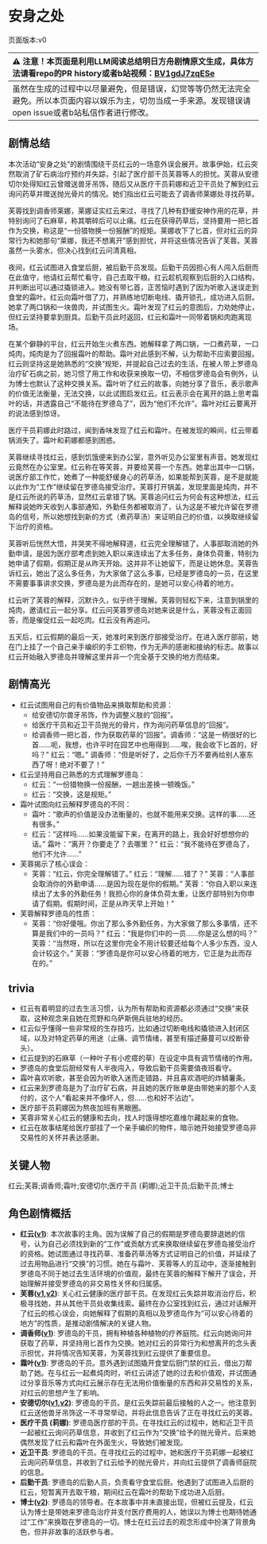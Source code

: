 # 安身之处
页面版本:v0
 

| :warning: 注意！本页面是利用LLM阅读总结明日方舟剧情原文生成，具体方法请看repo的PR history或者b站视频：[BV1gdJ7zqESe](https://www.bilibili.com/video/BV1gdJ7zqESe/)         |
|:----------------------------|
| 虽然在生成的过程中以尽量避免，但是错误，幻觉等等仍然无法完全避免。所以本页面内容以娱乐为主，切勿当成一手来源。发现错误请open issue或者b站私信作者进行修改。|



## 剧情总结
本次活动“安身之处”的剧情围绕干员红云的一场意外误会展开。故事伊始，红云突然取消了矿石病治疗预约并失踪，引起了医疗部干员芙蓉等人的担忧。芙蓉从安德切尔处得知红云曾赠送兽牙吊饰，随后又从医疗干员莉娜和近卫干员处了解到红云询问药草并赠送抛光骨片的情况。她们指出红云可能去了调香师莱娜处寻找药草。

芙蓉找到调香师莱娜，莱娜证实红云来过，寻找了几种有舒缓安神作用的花草，并特别询问了石麻草，称其嚼碎后可以止痛。红云在获得药草后，坚持要用一把匕首作为交换，称这是“一份猎物换一份报酬”的规矩。莱娜收下了匕首，但对红云的异常行为和她那句“莱娜，我还不想离开”感到担忧，并将这些情况告诉了芙蓉。芙蓉虽然一头雾水，但决心找到红云问清真相。

夜间，红云试图进入食堂后厨，被后勤干员发现。后勤干员因担心有人闯入后厨而在此值守，他请红云帮忙看守，自己去取干粮。红云趁机观察到后厨的入口结构，并判断出可以通过撬锁进入。她没有带匕首，正苦恼时遇到了因为听歌入迷误走到食堂的霜叶。红云向霜叶借了刀，并熟练地切断电线、撬开锁孔，成功进入后厨。她拿了两口锅和一块兽肉，并试图生火。霜叶发现了红云的意图后，力劝她停止，但红云坚持要拿到厨具。后勤干员此时返回，红云和霜叶一同带着锅和肉跑离现场。

在某个僻静的平台，红云开始生火煮东西。她解释拿了两口锅，一口煮药草，一口炖肉，炖肉是为了回报霜叶的帮助。霜叶对此感到不解，认为帮助不应索要回报。红云则坚持这是她熟悉的“交换”规矩，并提起自己过去的生活，在被人带上罗德岛治疗矿石病之前，她习惯了用工作和收获来换取一切，不相信罗德岛会有例外，认为博士也默认了这种交换关系。霜叶听了红云的故事，向她分享了音乐，表示歌声的价值无法衡量，无法交换，以此试图启发红云。红云表示会在离开的路上思考霜叶的话，并透露自己“不能待在罗德岛了”，因为“他们不允许”。霜叶对红云要离开的说法感到惊讶。

医疗干员莉娜此时路过，闻到香味发现了红云和霜叶。在被发现的瞬间，红云带着锅消失了。霜叶和莉娜都感到困惑。

芙蓉继续寻找红云，感到饥饿便来到办公室，意外听见办公室里有声音。她发现红云竟然在办公室里。红云称在等芙蓉，并要给芙蓉一个东西。她拿出其中一口锅，说医疗部工作忙，她煮了一种能舒缓身心的药草汤，如果能帮到芙蓉，是不是就能以此作为“工作”继续留在罗德岛接受治疗。芙蓉打开锅盖，发现里面是炖肉，并不是红云所说的药草汤，显然红云拿错了锅。芙蓉追问红云为何会有这种想法，红云解释说她昨天收到人事部通知，外勤任务都被取消了，认为这是不被允许留在罗德岛的信号，所以她想找到新的方式（煮药草汤）来证明自己的价值，以换取继续留下治疗的资格。

芙蓉听后恍然大悟，并哭笑不得地解释道，红云完全理解错了。人事部取消她的外勤申请，是因为医疗部考虑到她入职以来连续出了太多任务，身体负荷重，特别为她申请了假期，假期正是从昨天开始。这并非不让她留下，而是让她休息。芙蓉告诉红云，她出了这么多任务，为大家做了这么多事，已经是罗德岛的一员，在这里不需要事事讲求交换，罗德岛是为此而存在的，是她可以安心待着的地方。

红云听了芙蓉的解释，沉默许久，似乎终于理解。芙蓉则轻松下来，注意到锅里的炖肉，邀请红云一起分享。红云问芙蓉罗德岛对她来说是什么，芙蓉没有正面回答，而是催促红云一起吃肉。红云没有再追问。

五天后，红云假期的最后一天，她准时来到医疗部接受治疗。在进入医疗部前，她在门上挂了一个自己亲手编织的手工织物，作为无声的感谢和接纳的标志。故事以红云开始融入罗德岛并理解这里并非一个完全基于交换的地方而结束。
## 剧情高光
- 红云试图用自己的有价值物品来换取帮助和资源：
    - 给安德切尔兽牙吊饰，作为调整义肢的“回报”。
    - 给医疗干员和近卫干员抛光的骨片，作为询问药草信息的“回报”。
    - 给调香师一把匕首，作为获取药草的“回报”。调香师：“这是一柄很好的匕首......呃，我想，也许平时在园艺中也用得到......唉，我会收下匕首的，好吗？” 红云：“嗯。” 调香师：“但是听好了，之后你千万不要再给别人塞东西了呀！绝对不要了！”
- 红云坚持用自己熟悉的方式理解罗德岛：
    - 红云：“一份猎物换一份报酬，一趟出差换一顿晚饭。”
    - 红云：“交换，这是规矩。”
- 霜叶试图向红云解释罗德岛的不同：
    - 霜叶：“歌声的价值是没办法衡量的，也就不能用来交换。这样的事......还有很多。”
    - 红云：“这样吗......如果没能留下来，在离开的路上，我会好好想想你的话。” 霜叶：“离开？你要走了？去哪里？” 红云：“我不能待在罗德岛了，他们不允许......”
- 芙蓉揭示了核心误会：
    - 芙蓉：“红云，你完全理解错了。” 红云：“理解......错了？” 芙蓉：“人事部会取消你的外勤申请......是因为现在是你的假期。” 芙蓉：“你自入职以来连续出了太多的外勤任务！我担心你的身体负荷太重，让医疗部特别为你申请了假期。假期时间，正是从昨天早上开始！”
- 芙蓉解释罗德岛的性质：
    - 芙蓉：“你好傻哦。你出了那么多外勤任务，为大家做了那么多事情，还不算是我们中的一员吗？” 红云：“我是你们中的一员......你是这么想的吗？” 芙蓉：“当然呀，所以在这里你完全不用计较要还给每个人多少东西，没人会计较这个。” 芙蓉：“罗德岛是你可以安心待着的地方，它正是为此而存在的。”
## trivia
- 红云有着明显的过去生活习惯，认为所有帮助和资源都必须通过“交换”来获取，这种观念来自她在荒野和乌萨斯佣兵驻地的经历。
- 红云似乎懂得一些非常规的生存技巧，比如通过切断电线和撬锁进入封闭区域，以及对特定药草的用途（止痛、调节情绪，甚至有描述藤蔓可以绞断骨头）。
- 红云提到的石麻草（一种叶子有小疙瘩的草）在设定中具有调节情绪的作用。
- 罗德岛的食堂后厨经常有人半夜闯入，导致后勤干员需要值夜班看守。
- 霜叶喜欢听歌，甚至会因为听歌入迷而走错路，并且喜欢酒吧的炸鳞薯条。
- 红云来到罗德岛是为了治疗矿石病，并且她的医疗账单是由带她来的那个人支付的，这个人“看起来并不像坏人，但......也和好不沾边”。
- 医疗部干员莉娜因为熬夜加班有黑眼圈。
- 芙蓉非常关心红云的健康和去向，找人时饿得想吃嘉维尔藏起来的食物。
- 红云在故事结尾给医疗部挂了一个亲手编织的物件，暗示她开始接受罗德岛非交易性的关怀并表达感谢。
## 关键人物
红云;芙蓉;调香师;霜叶;安德切尔;医疗干员 (莉娜);近卫干员;后勤干员;博士
## 角色剧情概括
-   **红云([v1](../chars/char_190_clour.md))**: 本次故事的主角。因为误解了自己的假期是罗德岛要辞退她的信号，认为自己必须找到新的“工作”或贡献方式来换取继续留在罗德岛接受治疗的资格。她试图通过寻找药草、准备药草汤等方式证明自己的价值，并延续了过去用物品进行“交换”的习惯。她在与霜叶、芙蓉等人的互动中，逐渐接触到罗德岛不同于她过去生活环境的价值观，最终在芙蓉的解释下解开了误会，开始理解并接受罗德岛的非交易性关怀和归属感。
-   **芙蓉([v1](../chars/char_120_hibisc.md),[v2](../char_v3/char_120_hibisc.md))**: 关心红云健康的医疗部干员。在发现红云失踪并取消治疗后，积极寻找她，并从其他干员处收集线索。最终在办公室找到红云，通过对话解开了红云的核心误会，向她解释了假期的真相以及罗德岛作为“可以安心待着的地方”的性质，是推动剧情解决的关键人物。
-   **调香师([v1](../chars/char_181_flower.md))**: 罗德岛的干员，拥有种植各种植物的疗养庭院。红云向她询问并获取了药草，并坚持用匕首作为交换。她对红云的异常行为和想离开的念头表示担忧，并将情况告知芙蓉，为芙蓉找到红云提供了重要信息。
-   **霜叶([v1](../chars/char_193_frostl.md))**: 罗德岛的干员。意外遇到试图撬开食堂后厨门禁的红云，借出刀帮助了她。在与红云一起煮炖肉时，听红云讲述了她的过去和价值观，并试图通过分享音乐等方式向红云展示存在无法用价值衡量的东西和非交易性的关系，对红云的思想产生了影响。
-   **安德切尔([v1](../chars/char_211_adnach.md),[v2](../char_v3/char_211_adnach.md))**: 罗德岛的干员。是红云失踪前最后接触的人之一。他注意到红云送他兽牙吊饰这一不寻常举动，并将此信息告诉了正在寻找红云的芙蓉。
-   **医疗干员 (莉娜)**: 罗德岛医疗部的干员。在寻找红云的过程中，她和近卫干员一起被红云询问药草信息，并收到了红云作为“交换”给予的抛光骨片。后来她偶然发现了红云和霜叶在外面生火，导致她们被发现。
-   **近卫干员**: 罗德岛的干员。在寻找红云的过程中，她和医疗干员莉娜一起被红云询问药草信息，并收到了红云给予的抛光骨片，并向红云提供了调香师庭院的信息。
-   **后勤干员**: 罗德岛的后勤人员，负责看守食堂后厨。他遇到了试图进入后厨的红云，短暂离开去取干粮，期间红云在霜叶的帮助下成功进入后厨。
-   **博士([v2](../char_v3/extended_char_bo_shi.md))**: 罗德岛的领导者。在本故事中并未直接出现，但被红云提及，红云认为博士是带她来罗德岛治疗并支付医疗费用的人，她误以为博士也期待她通过“工作”来换取在罗德岛的一切。博士在红云过去的观念形成中扮演了背景角色，但并非故事的活跃参与者。